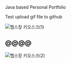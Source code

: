 Java based Personal Portfolio

Test upload gif file to github

![헬스장 키오스크(1)](https://github.com/user-attachments/assets/6349a444-082e-49ac-a9b1-5ee9d7804885)

## @@@@

![헬스장 키오스크(2)](https://github.com/user-attachments/assets/9a74b459-6a77-49e8-8973-2f89bbdb2ef5)
